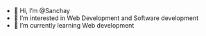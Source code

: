 - 👋 Hi, I’m @Sanchay
- 👀 I’m interested in Web Development and Software development
- 🌱 I’m currently learning   Web development
<!---
Sanchay-7/Sanchay-7 is a ✨ special ✨ repository because its `README.md` (this file) appears on your GitHub profile.
You can click the Preview link to take a look at your changes.
--->
